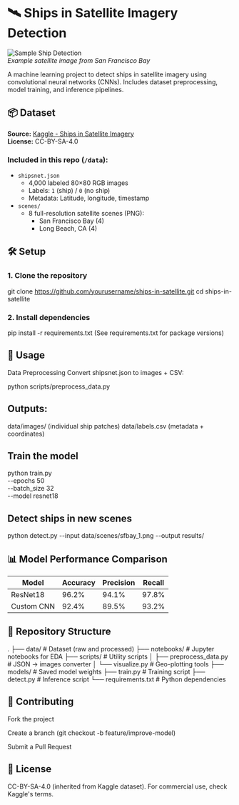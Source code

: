 # 🛰️ Ships in Satellite Imagery Detection

![Sample Ship Detection](data/scenes/sfbay_1.png)  
*Example satellite image from San Francisco Bay*

A machine learning project to detect ships in satellite imagery using convolutional neural networks (CNNs). Includes dataset preprocessing, model training, and inference pipelines.

## 📦 Dataset
**Source:** [Kaggle - Ships in Satellite Imagery](https://www.kaggle.com/datasets/rhammell/ships-in-satellite-imagery)  
**License:** CC-BY-SA-4.0  

### Included in this repo (`/data`):
- `shipsnet.json`  
  - 4,000 labeled 80×80 RGB images  
  - Labels: `1` (ship) / `0` (no ship)  
  - Metadata: Latitude, longitude, timestamp  
- `scenes/`  
  - 8 full-resolution satellite scenes (PNG):  
    - San Francisco Bay (4)  
    - Long Beach, CA (4)  

## 🛠️ Setup

### 1. Clone the repository

git clone https://github.com/yourusername/ships-in-satellite.git
cd ships-in-satellite

### 2. Install dependencies
pip install -r requirements.txt
(See requirements.txt for package versions)

## 🚀 Usage
Data Preprocessing
Convert shipsnet.json to images + CSV:

python scripts/preprocess_data.py

## Outputs:
data/images/ (individual ship patches)
data/labels.csv (metadata + coordinates)

## Train the model

python train.py \
  --epochs 50 \
  --batch_size 32 \
  --model resnet18
  
## Detect ships in new scenes
python detect.py --input data/scenes/sfbay_1.png --output results/

## 📊 Model Performance Comparison

| Model      | Accuracy | Precision | Recall |
|------------|----------|-----------|--------|
| ResNet18   | 96.2%    | 94.1%     | 97.8%  |
| Custom CNN | 92.4%    | 89.5%     | 93.2%  |

## 📂 Repository Structure

.
├── data/                   # Dataset (raw and processed)
├── notebooks/              # Jupyter notebooks for EDA
├── scripts/                # Utility scripts
│   ├── preprocess_data.py  # JSON → images converter
│   └── visualize.py        # Geo-plotting tools
├── models/                 # Saved model weights
├── train.py                # Training script
├── detect.py               # Inference script
└── requirements.txt        # Python dependencies

## 🤝 Contributing
Fork the project

Create a branch (git checkout -b feature/improve-model)

Submit a Pull Request

## 📜 License
CC-BY-SA-4.0 (inherited from Kaggle dataset).
For commercial use, check Kaggle's terms.
